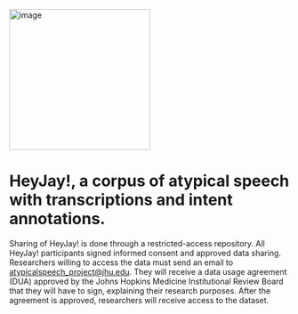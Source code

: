 
<img width="253" alt="image" src="https://github.com/user-attachments/assets/03d5d245-cc9e-4c2f-9449-00296a21d109" />

# HeyJay!, a corpus of atypical speech with transcriptions and intent annotations.

Sharing of HeyJay! is done through a restricted-access repository. All  HeyJay! participants signed informed consent and approved data sharing. Researchers willing to access the data must send an email to atypicalspeech_project@jhu.edu. They will receive a data usage agreement (DUA) approved by the Johns Hopkins Medicine Institutional Review Board that they will have to sign, explaining their research purposes. After the agreement is approved, researchers will receive access to the dataset.
